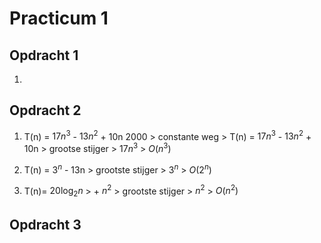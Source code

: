 # Practicum 1

## Opdracht 1

1.

## Opdracht 2

1. T(n) = $17n^3$ - $13n^2$ + 10n 2000 > constante weg > T(n) = $17n^3$ - $13n^2$ + 10n > grootse stijger > $17n^3$ >  $O(n^3)$

3. T(n) = $3^n$ - 13n > grootste stijger > $3^n$ > $O(2^n)$

4. T(n)= $20\log_2 n$ > + $n^2$ > grootste stijger > $n^2$ > $O(n^2)$

## Opdracht 3
